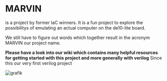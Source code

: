 # MARVIN
is a project by former IaC winners. It is a fun project to explore the possibilitys of emulating an actual computer on the de10-lite board.

We still have to figure out words which together result in the acronym MARVIN our project name.

**Please have a look into our wiki which contains many helpful resources for getting started with this project and more generally with verilog**
Since this our very first verilog project

![grafik](https://github.com/jon011235/MARVIN/assets/148149771/871af1b2-5ff6-4fe9-ae5b-1fdafbb2e186)
